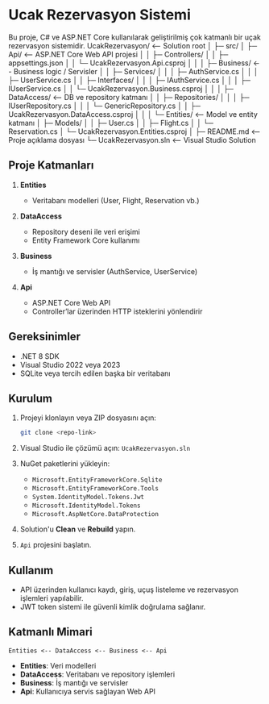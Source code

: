 # Ucak Rezervasyon Sistemi

Bu proje, C# ve ASP.NET Core kullanılarak geliştirilmiş çok katmanlı bir uçak rezervasyon sistemidir.
UcakRezervasyon/                   <-- Solution root
│
├─ src/
│   ├─ Api/                         <-- ASP.NET Core Web API projesi
│   │   ├─ Controllers/
│   │   ├─ appsettings.json
│   │   └─ UcakRezervasyon.Api.csproj
│   │
│   ├─ Business/                    <-- Business logic / Servisler
│   │   ├─ Services/
│   │   │   ├─ AuthService.cs
│   │   │   ├─ UserService.cs
│   │   ├─ Interfaces/
│   │   │   ├─ IAuthService.cs
│   │   │   ├─ IUserService.cs
│   │   └─ UcakRezervasyon.Business.csproj
│   │
│   ├─ DataAccess/                  <-- DB ve repository katmanı
│   │   ├─ Repositories/
│   │   │   ├─ IUserRepository.cs
│   │   │   └─ GenericRepository.cs
│   │   ├─ UcakRezervasyon.DataAccess.csproj
│   │
│   └─ Entities/                    <-- Model ve entity katmanı
│       ├─ Models/
│       │   ├─ User.cs
│       │   ├─ Flight.cs
│       │   └─ Reservation.cs
│       └─ UcakRezervasyon.Entities.csproj
│
├─ README.md                        <-- Proje açıklama dosyası
└─ UcakRezervasyon.sln              <-- Visual Studio Solution


## Proje Katmanları

1. **Entities**

   * Veritabanı modelleri (User, Flight, Reservation vb.)
2. **DataAccess**

   * Repository deseni ile veri erişimi
   * Entity Framework Core kullanımı
3. **Business**

   * İş mantığı ve servisler (AuthService, UserService)
4. **Api**

   * ASP.NET Core Web API
   * Controller’lar üzerinden HTTP isteklerini yönlendirir

## Gereksinimler

* .NET 8 SDK
* Visual Studio 2022 veya 2023
* SQLite veya tercih edilen başka bir veritabanı

## Kurulum

1. Projeyi klonlayın veya ZIP dosyasını açın:

   ```bash
   git clone <repo-link>
   ```
2. Visual Studio ile çözümü açın: `UcakRezervasyon.sln`
3. NuGet paketlerini yükleyin:

   * `Microsoft.EntityFrameworkCore.Sqlite`
   * `Microsoft.EntityFrameworkCore.Tools`
   * `System.IdentityModel.Tokens.Jwt`
   * `Microsoft.IdentityModel.Tokens`
   * `Microsoft.AspNetCore.DataProtection`
4. Solution'u **Clean** ve **Rebuild** yapın.
5. `Api` projesini başlatın.

## Kullanım

* API üzerinden kullanıcı kaydı, giriş, uçuş listeleme ve rezervasyon işlemleri yapılabilir.
* JWT token sistemi ile güvenli kimlik doğrulama sağlanır.

## Katmanlı Mimari

```
Entities <-- DataAccess <-- Business <-- Api
```

* **Entities**: Veri modelleri
* **DataAccess**: Veritabanı ve repository işlemleri
* **Business**: İş mantığı ve servisler
* **Api**: Kullanıcıya servis sağlayan Web API
